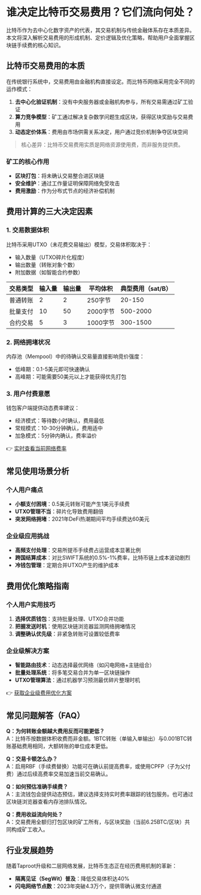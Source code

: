 # 谁决定比特币交易费用？它们流向何处？

比特币作为去中心化数字资产的代表，其交易机制与传统金融体系存在本质差异。本文将深入解析交易费用的形成机制、定价逻辑及优化策略，帮助用户全面掌握区块链手续费的核心知识。

## 比特币交易费用的本质

在传统银行系统中，交易费用由金融机构直接设定。而比特币网络采用完全不同的运作模式：

1. **去中心化验证机制**：没有中央服务器或金融机构参与，所有交易需通过矿工验证
2. **算力竞争模型**：矿工通过解决复杂数学问题生成区块，获得区块奖励与交易费用
3. **动态定价体系**：费用由市场供需关系决定，用户通过竞价机制争夺区块空间

> 核心差异：比特币交易费用实质是网络资源使用费，而非服务提供费。

### 矿工的核心作用
- **区块打包**：将未确认交易整合进区块链
- **安全维护**：通过工作量证明保障网络免受攻击
- **费用激励**：作为分布式节点的经济补偿机制

## 费用计算的三大决定因素

### 1. 交易数据体积
比特币采用UTXO（未花费交易输出）模型，交易体积取决于：
- 输入数量（UTXO碎片化程度）
- 输出数量（转账对象个数）
- 附加数据（如智能合约参数）

| 交易类型 | 输入量 | 输出量 | 平均体积 | 典型费用（sat/B） |
|----------|--------|--------|----------|-------------------|
| 普通转账 | 2      | 2      | 250字节  | 20-150            |
| 批量支付 | 10     | 50     | 2000字节 | 500-2000          |
| 合约交易 | 5      | 3      | 1000字节 | 300-1500          |

### 2. 网络拥堵状况
内存池（Mempool）中的待确认交易量直接影响竞价强度：
- 低峰期：0.1-5美元即可快速确认
- 高峰期：可能需要50美元以上才能获得优先打包

### 3. 用户付费意愿
钱包客户端提供动态费率建议：
- 经济模式：等待数小时确认，费用最低
- 常规模式：10-30分钟确认，费用适中
- 加急模式：5分钟内确认，费率溢价

👉 [实时查看当前网络费率](https://bit.ly/okx_welcome)

## 常见使用场景分析

### 个人用户痛点
- **小额支付困境**：0.5美元转账可能产生1美元手续费
- **UTXO管理不当**：碎片化导致费用翻倍
- **突发网络拥堵**：2021年DeFi热潮期间平均手续费达60美元

### 企业级应用挑战
- **高频支付处理**：交易所提币手续费占运营成本显著比例
- **跨国结算成本**：对比SWIFT系统的0.5%-1%费率，比特币链上成本波动剧烈
- **冷钱包管理**：定期合并UTXO产生的维护成本

## 费用优化策略指南

### 个人用户实用技巧
1. **选择优质钱包**：支持批量处理、UTXO合并功能
2. **把握发送时机**：使用区块链浏览器监测网络拥堵情况
3. **调整确认优先级**：非紧急转账可设置较低费率

### 企业级解决方案
- **智能路由技术**：动态选择最优网络（如闪电网络+主链组合）
- **批量处理系统**：将多笔交易合并为单一区块链操作
- **UTXO管理算法**：通过机器学习预测最优碎片整理时机

👉 [获取企业级费用优化方案](https://bit.ly/okx_welcome)

## 常见问题解答（FAQ）

**Q：为何转账金额越大费用反而可能更低？**  
A：比特币按数据体积收费而非金额。1BTC转账（单输入单输出）与0.001BTC转账基础费用相同，大额转账的单位成本更低。

**Q：交易卡顿怎么办？**  
A：启用RBF（手续费替换）功能可在确认前提高费率，或使用CPFP（子为父付费）通过后续高费率交易加速当前交易确认。

**Q：如何预估准确手续费？**  
A：主流钱包会提供动态预估，建议选择支持实时费率跟踪的钱包服务。也可通过区块链浏览器查看内存池排队情况。

**Q：费用收益流向何处？**  
A：交易费用全额归打包区块的矿工所有，与区块奖励（当前6.25BTC/区块）共同构成矿工收入。

## 行业发展趋势

随着Taproot升级和二层网络发展，比特币生态正在经历费用机制的革新：
- **隔离见证（SegWit）普及**：降低交易体积达40%
- **闪电网络节点数**：2023年突破4.3万个，提供零确认微支付通道